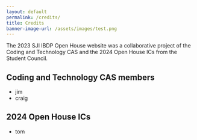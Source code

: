 ```yaml
---
layout: default
permalink: /credits/
title: Credits
banner-image-url: /assets/images/test.png
---
```


The 2023 SJI IBDP Open House website was a collaborative project of the Coding and Technology CAS and the 2024 Open House ICs from the Student Council.

## Coding and Technology CAS members
- jim
- craig

## 2024 Open House ICs
- tom